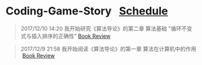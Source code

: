 # Coding-Game-Story   [Schedule](https://github.com/WindRunnerCackerChen/Coding-Game-Story/blob/master/Schedule.md "时间表")
>2017/12/10 14:20 我开始研究《算法导论》的第二章 算法基础  "循环不变式与插入排序的正确性"  [Book Review](https://github.com/WindRunnerCackerChen/Coding-Game-Story/blob/master/Book%20Review/Introduction%20to%20Algorithms.md "循环不变式与插入排序的正确性")<br>

>2017/12/9 21:58 我开始阅读《算法导论》的第一章 算法在计算机中的作用  [Book Review](https://github.com/WindRunnerCackerChen/Coding-Game-Story/blob/master/Book%20Review/Introduction%20to%20Algorithms.md "算法在计算机中的作用")
